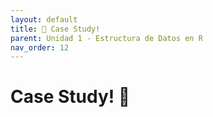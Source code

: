 ```yaml
---
layout: default
title: 📖 Case Study!
parent: Unidad 1 - Estructura de Datos en R
nav_order: 12
---
```


# Case Study! 📖
